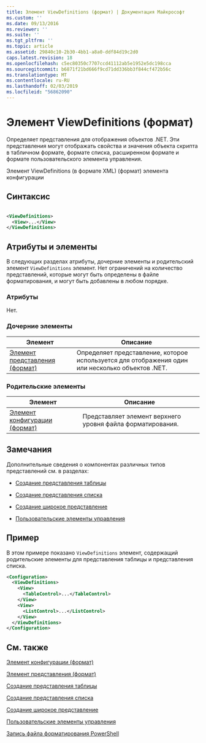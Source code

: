 ```yaml
---
title: Элемент ViewDefinitions (формат) | Документация Майкрософт
ms.custom: ''
ms.date: 09/13/2016
ms.reviewer: ''
ms.suite: ''
ms.tgt_pltfrm: ''
ms.topic: article
ms.assetid: 29840c10-2b30-4bb1-a8a0-ddf84d19c2d0
caps.latest.revision: 18
ms.openlocfilehash: c5ec80350c7707ccd41112ab5e1952e5dc198cca
ms.sourcegitcommit: b6871f21bd666f9cd71dd336bb3f844cf472b56c
ms.translationtype: MT
ms.contentlocale: ru-RU
ms.lasthandoff: 02/03/2019
ms.locfileid: "56862090"
---
```

# <a name="viewdefinitions-element-format"></a>Элемент ViewDefinitions (формат)

Определяет представления для отображения объектов .NET. Эти представления могут отображать свойства и значения объекта скрипта в табличном формате, формате списка, расширенном формате и формате пользовательского элемента управления.

Элемент ViewDefinitions (в формате XML) (формат) элемента конфигурации

## <a name="syntax"></a>Синтаксис

```xml

<ViewDefinitions>
  <View>...</View>
</ViewDefinitions>
```

## <a name="attributes-and-elements"></a>Атрибуты и элементы

В следующих разделах атрибуты, дочерние элементы и родительский элемент `ViewDefinitions` элемент. Нет ограничений на количество представлений, которые могут быть определены в файле форматирования, и могут быть добавлены в любом порядке.

### <a name="attributes"></a>Атрибуты

Нет.

### <a name="child-elements"></a>Дочерние элементы

|Элемент|Описание|
|-------------|-----------------|
|[Элемент представления (формат)](./view-element-format.md)|Определяет представление, которое используется для отображения один или несколько объектов .NET.|

### <a name="parent-elements"></a>Родительские элементы

|Элемент|Описание|
|-------------|-----------------|
|[Элемент конфигурации (формат)](./configuration-element-format.md)|Представляет элемент верхнего уровня файла форматирования.|

## <a name="remarks"></a>Замечания

Дополнительные сведения о компонентах различных типов представлений см. в разделах:

- [Создание представления таблицы](./creating-a-table-view.md)

- [Создание представления списка](./creating-a-list-view.md)

- [Создание широкое представление](./creating-a-wide-view.md)

- [Пользовательские элементы управления](./creating-custom-controls.md)

## <a name="example"></a>Пример

В этом примере показано `ViewDefinitions` элемент, содержащий родительские элементы для представления таблицы и представления списка.

```xml
<Configuration>
  <ViewDefinitions>
    <View>
      <TableControl>...</TableControl>
    </View>
    <View>
      <ListControl>...</ListControl>
    </View>
  </ViewDefinitions>
</Configuration>
```

## <a name="see-also"></a>См. также

[Элемент конфигурации (формат)](./configuration-element-format.md)

[Элемент представления (формат)](./view-element-format.md)

[Создание представления таблицы](./creating-a-table-view.md)

[Создание представления списка](./creating-a-list-view.md)

[Создание широкое представление](./creating-a-wide-view.md)

[Пользовательские элементы управления](./creating-custom-controls.md)

[Запись файла форматирования PowerShell](./writing-a-powershell-formatting-file.md)
